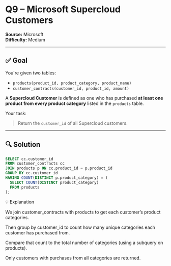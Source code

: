 # Q9 – Microsoft Supercloud Customers  
**Source:** Microsoft  
**Difficulty:** Medium  

---

## ✅ Goal  
You're given two tables:

- `products(product_id, product_category, product_name)`
- `customer_contracts(customer_id, product_id, amount)`

A **Supercloud Customer** is defined as one who has purchased **at least one product from every product category** listed in the `products` table.

Your task:  
> Return the `customer_id` of all Supercloud customers.

---

## 🔍 Solution

```sql
SELECT cc.customer_id
FROM customer_contracts cc
JOIN products p ON cc.product_id = p.product_id
GROUP BY cc.customer_id
HAVING COUNT(DISTINCT p.product_category) = (
  SELECT COUNT(DISTINCT product_category)
  FROM products
);
```

💡 Explanation

We join customer_contracts with products to get each customer’s product categories.

Then group by customer_id to count how many unique categories each customer has purchased from.

Compare that count to the total number of categories (using a subquery on products).

Only customers with purchases from all categories are returned.

